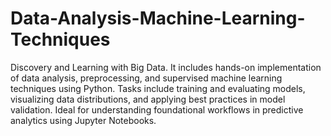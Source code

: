 # Data-Analysis-Machine-Learning-Techniques
 Discovery and Learning with Big Data. It includes hands-on implementation of data analysis, preprocessing, and supervised machine learning techniques using Python. Tasks include training and evaluating models, visualizing data distributions, and applying best practices in model validation. Ideal for understanding foundational workflows in predictive analytics using Jupyter Notebooks.

